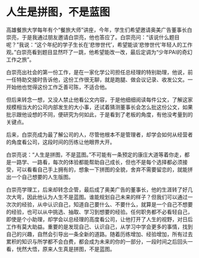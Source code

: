 # 人生是拼图，不是蓝图

高雄餐旅大学每年有个“餐旅大师”讲座，今年，学生们希望邀请奥美广告董事长白崇亮，于是我通过朋友邀请白崇亮，他也答应了。白崇亮问：“该说什么题目呢？”我说：“这个年纪的学子生长在‘悲惨世代’，希望能谈‘悲惨世代’年轻人的工作观。”白崇亮看到题目显然吓了一跳，他希望能改一改，最后定调为“少年PAI的奇幻工作之旅”。 

白崇亮出社会的第一份工作，是在一家化学公司担任总经理的特别助理，他说，前一任特助交接时告诉他，这份工作很无聊，就是跑腿、做会议记录、收发公文。一开始他也觉得这份工作乏善可陈，不适合他。 

但后来转念一想，又没人禁止他看公文内容，于是他细细阅读每件公文，了解这家规模相当大的公司内部发生的大小事，还试着猜测董事长会怎么批这份公文，如果批示跟他设想的不同，便研究为何如此，于是看到了老板的角度，有他没考量到的关键点。 

后来，白崇亮成为最了解公司的人，尽管他根本不是管理者，却学会如何从经营者的角度看公司，这段时间的历练让他眼界大开。 

白崇亮说：“人生是拼图，不是蓝图。”不可能有一条预定的康庄大道等着你走，都是一路学、一路看，每次的体验都能帮助自己成长，但也不是每个选择都必须接受，可以看看自己手上拥有的，想象一下拼图的全貌，舍弃不需要留恋的，就能拼出一个自己想要的人生版图。 

白崇亮学理工，后来却转念企管，最后成了奥美广告的董事长，他的生涯转了好几次大弯，因此他认为人生不是蓝图。谁能规划自己未来的样子？但我们可以通过一次次的经验，从中认识自己，知道自己要什么、不要什么，就算是一个自己不想要的经验，也可以从中挑选、抽取、学习到想要的经验。任何职务都不必看轻自己，即使是个小助理，却学会以总经理的高度看公司，让他打开了人生的视野，对日后工作有莫大助益。重要的是发现自己、认识自己，从学习中学会更多的事情，找到自己的兴趣，自然会引导出一条全新的道路。随着历练增加、经验增加，所有过去累积的知识与所学都不会白费，都会成为未来的你的一部分，一段时间之后回头一看，恍然大悟，原来人生真是拼图，不是蓝图。